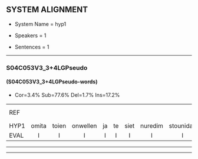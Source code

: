 
## SYSTEM ALIGNMENT

- System Name = hyp1

- Speakers = 1

- Sentences = 1

---

### S04C053V3_3+4LGPseudo

#### (S04C053V3_3+4LGPseudo-words)

- Cor=3.4%	Sub=77.6%	Del=1.7%	Ins=17.2%

|  |  |  |  |  |  |  |  |  |  |  |  |  |  |  |  |  |  |  |  |  |  |  |  |  |  |  |  |  |  |  |  |  |  |  |  |  |  |  |  |  |  |  |  |  |  |  |  |  |  |  |  |  |  |  |  |  |  |  |
|:--- |:---:|:---:|:---:|:---:|:---:|:---:|:---:|:---:|:---:|:---:|:---:|:---:|:---:|:---:|:---:|:---:|:---:|:---:|:---:|:---:|:---:|:---:|:---:|:---:|:---:|:---:|:---:|:---:|:---:|:---:|:---:|:---:|:---:|:---:|:---:|:---:|:---:|:---:|:---:|:---:|:---:|:---:|:---:|:---:|:---:|:---:|:---:|:---:|:---:|:---:|:---:|:---:|:---:|:---:|:---:|:---:|:---:|:---:|
| REF |  |  |  |  |  |  |  |  |  | ometuif | toejietsen | oonwijlen | jattesiet | * | nurudien | stoenydaas | deuveltek | juitonie | gevijdel | sidowaan | spekkeraai | wachteniek | verpierik | nappegreeuw | mantaroen | schielendaspen | crobeklunker | kabbestepen | verwarig*(verwarring) | ooiebiekje | * | fandelig | jalekrewen | * | * | smoralij | zeekvlachine | kanaroe | toineetlijgen | meitsegrok | kantelogsten | ondermind | choporatie | * | * | zennebral |  | ijraspangen | * | blottenduuf | * | girdofhaalder | tobbermoeit | poentalschouden | havedil | verbrakkertje | gerauwejaak | hapeneren |
| HYP1 | omita | toien | onwellen | ja | te | siet | nuredim | stounidas | deuveld | ik | joutoni | geveidel | cidowan | spikera | wachtenik | verpirik | mapengrijl | wandaron | schilendapin | kroebeklunker | kabestippen | verwarring | o | je | wiekje | van | dei | jau | jalle | gre | won | smorale | zek | faline | kanaru | toi | neet | leggen | metihrok | kanteloog | sten | ondermind |  | k | ooperatie | zennebral | eas | pangen | blotindus | gio | grdofalder | tobur | mud | poentalsgodden | havedin | verbruikertje | gegrauwwjak | happoneren |
| EVAL | I | I | I | I | I | I | I | I | I | S | S | S | S | S | S | S | S | S | S | S | S | S | S | S | S | S | S | S | S | S | S | S | S | S | S | S | S | S | S | S | S |  | D | S | S |  | I | S | S | S | S | S | S | S | S | S | S | S |
---

---
